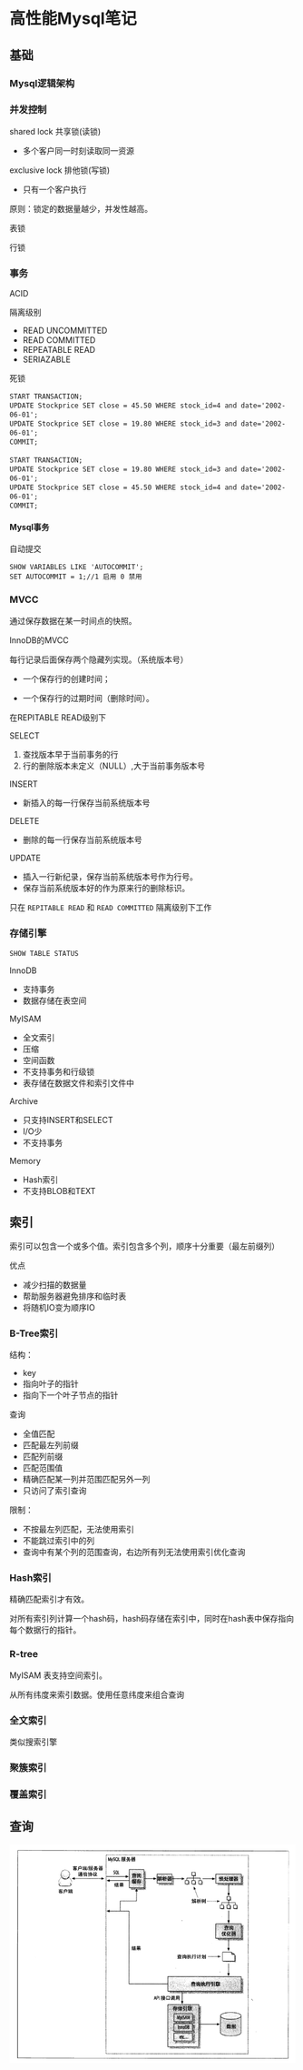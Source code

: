 # 高性能Mysql笔记

## 基础

### Mysql逻辑架构

### 并发控制

shared lock 共享锁(读锁)

- 多个客户同一时刻读取同一资源

exclusive lock 排他锁(写锁)

- 只有一个客户执行

原则：锁定的数据量越少，并发性越高。

表锁

行锁

### 事务

ACID

隔离级别

- READ UNCOMMITTED
- READ COMMITTED
- REPEATABLE READ
- SERIAZABLE

死锁

```mysql
START TRANSACTION;
UPDATE Stockprice SET close = 45.50 WHERE stock_id=4 and date='2002-06-01';
UPDATE Stockprice SET close = 19.80 WHERE stock_id=3 and date='2002-06-01';
COMMIT;

START TRANSACTION;
UPDATE Stockprice SET close = 19.80 WHERE stock_id=3 and date='2002-06-01';
UPDATE Stockprice SET close = 45.50 WHERE stock_id=4 and date='2002-06-01';
COMMIT;
```

#### Mysql事务

自动提交

```mysql
SHOW VARIABLES LIKE 'AUTOCOMMIT';
SET AUTOCOMMIT = 1;//1 启用 0 禁用

```

### MVCC

通过保存数据在某一时间点的快照。

InnoDB的MVCC

每行记录后面保存两个隐藏列实现。（系统版本号）

- 一个保存行的创建时间；

- 一个保存行的过期时间（删除时间）。 

在REPITABLE READ级别下

SELECT

1. 查找版本早于当前事务的行
2. 行的删除版本未定义（NULL）,大于当前事务版本号

INSERT

- 新插入的每一行保存当前系统版本号

DELETE

- 删除的每一行保存当前系统版本号

UPDATE

- 插入一行新纪录，保存当前系统版本号作为行号。
- 保存当前系统版本好的作为原来行的删除标识。

只在 `REPITABLE READ` 和 `READ COMMITTED` 隔离级别下工作

### 存储引擎

```mysql
SHOW TABLE STATUS 
```

InnoDB

- 支持事务
- 数据存储在表空间

MyISAM

- 全文索引
- 压缩
- 空间函数
- 不支持事务和行级锁
- 表存储在数据文件和索引文件中

Archive

- 只支持INSERT和SELECT
- I/O少
- 不支持事务

Memory

- Hash索引
- 不支持BLOB和TEXT

## 索引

索引可以包含一个或多个值。索引包含多个列，顺序十分重要（最左前缀列）

优点

- 减少扫描的数据量
- 帮助服务器避免排序和临时表
- 将随机IO变为顺序IO

### B-Tree索引

结构：

- key
- 指向叶子的指针
- 指向下一个叶子节点的指针

查询

- 全值匹配
- 匹配最左列前缀
- 匹配列前缀
- 匹配范围值
- 精确匹配某一列并范围匹配另外一列
- 只访问了索引查询

限制：

- 不按最左列匹配，无法使用索引
- 不能跳过索引中的列
- 查询中有某个列的范围查询，右边所有列无法使用索引优化查询

### Hash索引

精确匹配索引才有效。

对所有索引列计算一个hash码，hash码存储在索引中，同时在hash表中保存指向每个数据行的指针。

### R-tree

MyISAM 表支持空间索引。

从所有纬度来索引数据。使用任意纬度来组合查询

### 全文索引

类似搜索引擎

### 聚簇索引

### 覆盖索引

## 查询

![查询执行路径](img/查询执行路径.png)
